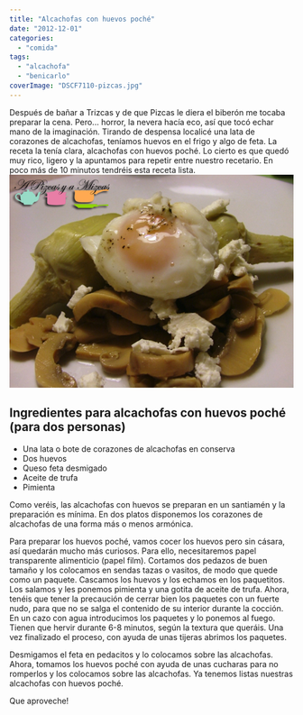 ```yaml
---
title: "Alcachofas con huevos poché"
date: "2012-12-01"
categories:
  - "comida"
tags:
  - "alcachofa"
  - "benicarlo"
coverImage: "DSCF7110-pizcas.jpg"
---
```


Después de bañar a Trizcas y de que Pizcas le diera el biberón me tocaba preparar la cena. Pero... horror, la nevera hacía eco, así que tocó echar mano de la imaginación. Tirando de despensa localicé una lata de corazones de alcachofas, teníamos huevos en el frigo y algo de feta. La receta la tenía clara, alcachofas con huevos poché. Lo cierto es que quedó muy rico, ligero y la apuntamos para repetir entre nuestro recetario. En poco más de 10 minutos tendréis esta receta lista.![alcachofas con huevo poche](images/DSCF7110-pizcas.jpg "alcachofas con huevos poche (pizcas)")

## Ingredientes para alcachofas con huevos poché (para dos personas)

- Una lata o bote de corazones de alcachofas en conserva
- Dos huevos
- Queso feta desmigado
- Aceite de trufa
- Pimienta

Como veréis, las alcachofas con huevos se preparan en un santiamén y la preparación es mínima. En dos platos disponemos los corazones de alcachofas de una forma más o menos armónica.

Para preparar los huevos poché, vamos cocer los huevos pero sin cásara, así quedarán mucho más curiosos. Para ello, necesitaremos papel transparente alimenticio (papel film). Cortamos dos pedazos de buen tamaño y los colocamos en sendas tazas o vasitos, de modo que quede como un paquete. Cascamos los huevos y los echamos en los paquetitos. Los salamos y les ponemos pimienta y una gotita de aceite de trufa. Ahora, tenéis que tener la precaución de cerrar bien los paquetes con un fuerte nudo, para que no se salga el contenido de su interior durante la cocción. En un cazo con agua introducimos los paquetes y lo ponemos al fuego. Tienen que hervir durante 6-8 minutos, según la textura que queráis. Una vez finalizado el proceso, con ayuda de unas tijeras abrimos los paquetes.

Desmigamos el feta en pedacitos y lo colocamos sobre las alcachofas. Ahora, tomamos los huevos poché con ayuda de unas cucharas para no romperlos y los colocamos sobre las alcachofas. Ya tenemos listas nuestras alcachofas con huevos poché.

Que aproveche!
